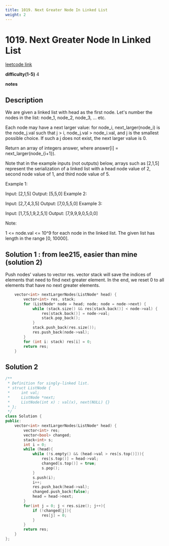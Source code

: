 ```yaml
---
title: 1019. Next Greater Node In Linked List
weight: 2
---
```

# 1019. Next Greater Node In Linked List
[leetcode link](https://leetcode.com/problems/next-greater-node-in-linked-list/)

**difficulty(1-5)** 
4

**notes**   


## Description
We are given a linked list with head as the first node.  Let's number the nodes in the list: node_1, node_2, node_3, ... etc.

Each node may have a next larger value: for node_i, next_larger(node_i) is the node_j.val such that j > i, node_j.val > node_i.val, and j is the smallest possible choice.  If such a j does not exist, the next larger value is 0.

Return an array of integers answer, where answer[i] = next_larger(node_{i+1}).

Note that in the example inputs (not outputs) below, arrays such as [2,1,5] represent the serialization of a linked list with a head node value of 2, second node value of 1, and third node value of 5.

 

Example 1:

Input: [2,1,5]
Output: [5,5,0]
Example 2:

Input: [2,7,4,3,5]
Output: [7,0,5,5,0]
Example 3:

Input: [1,7,5,1,9,2,5,1]
Output: [7,9,9,9,0,5,0,0]
 

Note:

1 <= node.val <= 10^9 for each node in the linked list.
The given list has length in the range [0, 10000].

## Solution 1 : from lee215, easier than mine (solution 2)
Push nodes' values to vector<int> res.
vector<int> stack will save the indices of elements that need to find next greater element.
In the end, we reset 0 to all elements that have no next greater elements.

```c++
    vector<int> nextLargerNodes(ListNode* head) {
        vector<int> res, stack;
        for (ListNode* node = head; node; node = node->next) {
            while (stack.size() && res[stack.back()] < node->val) {
                res[stack.back()] = node->val;
                stack.pop_back();
            }
            stack.push_back(res.size());
            res.push_back(node->val);
        }
        for (int i: stack) res[i] = 0;
        return res;
    }
```


## Solution 2
```c++
/**
 * Definition for singly-linked list.
 * struct ListNode {
 *     int val;
 *     ListNode *next;
 *     ListNode(int x) : val(x), next(NULL) {}
 * };
 */
class Solution {
public:
    vector<int> nextLargerNodes(ListNode* head) {
        vector<int> res;
        vector<bool> changed;
        stack<int> s;
        int i = 0;
        while (head){
            while (!s.empty() && (head->val > res[s.top()])){
                res[s.top()] = head->val;
                changed[s.top()] = true;
                s.pop();
            }
            s.push(i);
            i++;
            res.push_back(head->val);
            changed.push_back(false);
            head = head->next;
        }
        for(int j = 0; j < res.size(); j++){
            if (!changed[j]){
                res[j] = 0;
            }
        }
        return res;
    }
};
```



